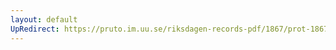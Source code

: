 ```yaml
---
layout: default
UpRedirect: https://pruto.im.uu.se/riksdagen-records-pdf/1867/prot-1867--ak--204/prot-1867--ak--204_000.pdf
---
```

